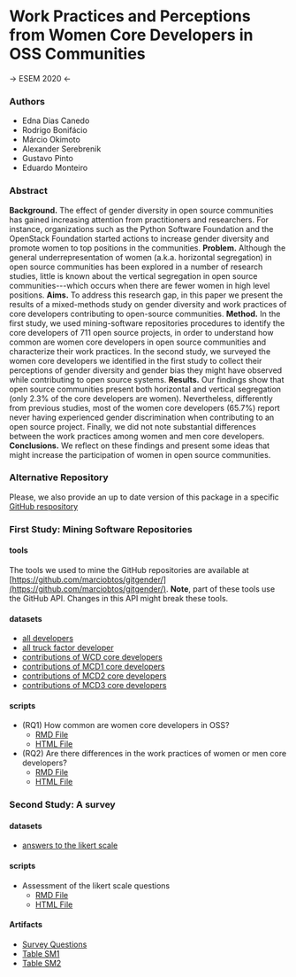 # Work Practices and Perceptions from Women Core Developers in OSS Communities

-> ESEM 2020 <-

### Authors

   * Edna Dias Canedo 
   * Rodrigo Bonifácio 
   * Márcio Okimoto 
   * Alexander Serebrenik
   * Gustavo Pinto
   * Eduardo Monteiro
   
### Abstract 

**Background.** The effect of gender diversity in open source communities has gained increasing attention from practitioners and researchers. For instance, organizations such as the Python Software Foundation and the OpenStack Foundation started actions to increase gender diversity and promote women to top positions in the communities. **Problem.** Although the general underrepresentation of women (a.k.a. horizontal segregation) in open source communities has been explored in a number of research studies, little is known about the vertical segregation in open source communities---which occurs when there are fewer women in high level positions. **Aims.** To address this research gap, in this paper we present the results of a mixed-methods study on gender diversity and work practices of core developers contributing to open-source communities. **Method.** In the first study, we used mining-software repositories procedures to identify the core developers of 711 open source projects, in order to understand how common are women core developers in open source communities and characterize their work practices. In the second study, we surveyed the women core developers we identified in the first study to collect their perceptions of gender diversity and gender bias they might have observed while contributing to open source systems. **Results.** Our findings show that open source communities present both horizontal and vertical segregation (only 2.3% of the core developers are women). Nevertheless, differently from previous studies, most of the women core developers (65.7%) report never having experienced gender discrimination when contributing to an open source project. Finally, we did not note substantial differences between the work practices among women and men core developers. **Conclusions.** We reflect on these findings and present some ideas that might increase the participation of women in open source communities. 

### Alternative Repository 

Please, we also provide an up to date version of this package in a specific [GitHub respository](https://github.com/ednacanedo/oss-gender-kd-research.git) 

### First Study: Mining Software Repositories 

#### tools 

The tools we used to mine the GitHub repositories are available at [https://github.com/marciobtos/gitgender/](https://github.com/marciobtos/gitgender/). **Note**, part of these tools use the 
GitHub API. Changes in this API might break these tools. 

#### datasets
   * [all developers](datasets/all_committers_repo.csv)
   * [all truck factor developer](datasets/tf.csv)
   * [contributions of WCD core developers](datasets/commits_female_categorized.csv)
   * [contributions of MCD1 core developers](datasets/commits_male_s1_categorized.csv)
   * [contributions of MCD2 core developers](datasets/commits_male_s2_categorized.csv)
   * [contributions of MCD3 core developers](datasets/commits_male_s3_categorized.csv)
   

#### scripts
   * (RQ1) How common are women core developers in OSS?
      * [RMD File](analysis/RQ1.Rmd)  
      * [HTML File](https://htmlpreview.github.io/?https://github.com/ednacanedo/oss-gender-kd-research/blob/master/analysis/RQ1.html)
   * (RQ2) Are there differences in the work practices of women or men core developers? 
      * [RMD File](analysis/RQ2.Rmd) 
      * [HTML File](https://htmlpreview.github.io/?https://github.com/ednacanedo/oss-gender-kd-research/blob/master/analysis/RQ2.html)
   

### Second Study: A survey 

#### datasets 

 * [answers to the likert scale](datasets/survey-closed-questions.csv)
  
#### scripts

 * Assessment of the likert scale questions
      * [RMD File](./analysis/RQS.Rmd) 
      * [HTML File](https://htmlpreview.github.io/?https://github.com/ednacanedo/oss-gender-kd-research/blob/master/analysis/RQS.html)

#### Artifacts 

   * [Survey Questions](./survey/questions.html)
   * [Table SM1](https://htmlpreview.github.io/?https://github.com/ednacanedo/oss-gender-kd-research/blob/master/survey/tableSM1.html)
   * [Table SM2](https://htmlpreview.github.io/?https://github.com/ednacanedo/oss-gender-kd-research/blob/master/survey/tableSM2.html)
   

